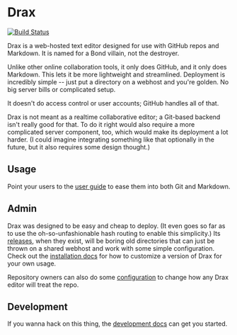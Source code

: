 # Drax
[![Build Status](https://travis-ci.org/sjml/drax.svg?branch=master)](https://travis-ci.org/sjml/drax)

Drax is a web-hosted text editor designed for use with GitHub repos and Markdown. It is named for a Bond villain, not the destroyer.

Unlike other online collaboration tools, it only does GitHub, and it only does Markdown. This lets it be more lightweight and streamlined. Deployment is incredibly simple -- just put a directory on a webhost and you're golden. No big server bills or complicated setup. 

It doesn't do access control or user accounts; GitHub handles all of that. 

Drax is not meant as a realtime collaborative editor; a Git-based backend isn't really good for that. To do it right would also require a more complicated server component, too, which would make its deployment a lot harder. (I could imagine integrating something like that optionally in the future, but it also requires some design thought.)


## Usage
Point your users to the [user guide](./src/assets/pages/user_guide.md) to ease them into both Git and Markdown. 


## Admin
Drax was designed to be easy and cheap to deploy. (It even goes so far as to use the oh-so-unfashionable hash routing to enable this simplicity.) Its [releases](https://github.com/sjml/drax/releases), when they exist, will be boring old directories that can just be thrown on a shared webhost and work with some simple configuration. Check out the [installation docs](./devdocs/Administration.md#installation) for how to customize a version of Drax for your own usage. 

Repository owners can also do some [configuration](./devdocs/Administration.md#repository-configuration) to change how any Drax editor will treat the repo. 

## Development
If you wanna hack on this thing, the [development docs](./devdocs/Developing.md) can get you started. 
